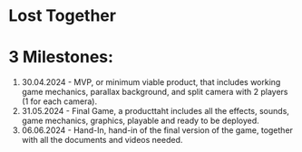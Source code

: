 # Lost Together

# 3 Milestones:
1. 30.04.2024 - MVP, or minimum viable product, that includes working game mechanics, parallax background, and split camera with 2 players (1 for each camera).
2. 31.05.2024 - Final Game, a producttaht includes all the effects, sounds, game mechanics, graphics, playable and ready to be deployed.
3. 06.06.2024 - Hand-In, hand-in of the final version of the game, together with all the documents and videos needed.
